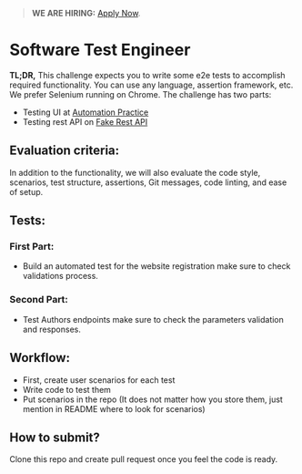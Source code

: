 > **WE ARE HIRING:** [Apply Now](https://www.knawat.com/career/).

# Software Test Engineer

<strong>TL;DR,</strong> This challenge expects you to write some e2e tests to accomplish required functionality. You can use any language, assertion framework, etc. We prefer Selenium running on Chrome.
The challenge has two parts:
- Testing UI at [Automation Practice](http://automationpractice.com/)
- Testing rest API on [Fake Rest API](https://fakerestapi.azurewebsites.net/)

## Evaluation criteria:

In addition to the functionality, we will also evaluate the code style, scenarios, test structure, assertions, Git messages, code linting, and ease of setup.

## Tests:

### First Part:
- Build an automated test for the website registration make sure to check validations process.

### Second Part:
- Test Authors endpoints make sure to check the parameters validation and responses.

## Workflow:

- First, create user scenarios for each test
- Write code to test them
- Put scenarios in the repo (It does not matter how you store them, just mention in README where to look for scenarios)

## How to submit?

Clone this repo and create pull request once you feel the code is ready.
